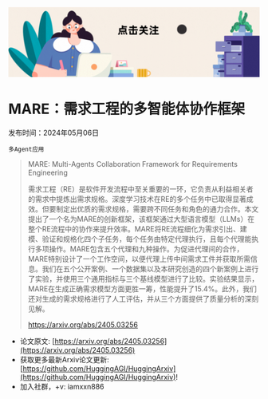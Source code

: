 ![](https://raw.githubusercontent.com/HuggingAGI/HuggingArxiv/main/imgs/follow2.gif)
# MARE：需求工程的多智能体协作框架
发布时间：2024年05月06日

`多Agent应用`
> MARE: Multi-Agents Collaboration Framework for Requirements Engineering
>
> 需求工程（RE）是软件开发流程中至关重要的一环，它负责从利益相关者的需求中提炼出需求规格。深度学习技术在RE的多个任务中已取得显著成效。但要制定出优质的需求规格，需要跨不同任务和角色的通力合作。本文提出了一个名为MARE的创新框架，该框架通过大型语言模型（LLMs）在整个RE流程中的协作来提升效率。MARE将RE流程细化为需求引出、建模、验证和规格化四个子任务，每个任务由特定代理执行，且每个代理能执行多项操作。MARE包含五个代理和九种操作。为促进代理间的合作，MARE特别设计了一个工作空间，以便代理上传中间需求工件并获取所需信息。我们在五个公开案例、一个数据集以及本研究创造的四个新案例上进行了实验，并使用三个通用指标与三个基线模型进行了比较。实验结果显示，MARE在生成正确需求模型方面更胜一筹，性能提升了15.4%。此外，我们还对生成的需求规格进行了人工评估，并从三个方面提供了质量分析的深刻见解。
>
> https://arxiv.org/abs/2405.03256



- 论文原文: [https://arxiv.org/abs/2405.03256](https://arxiv.org/abs/2405.03256)
- 获取更多最新Arxiv论文更新: [https://github.com/HuggingAGI/HuggingArxiv](https://github.com/HuggingAGI/HuggingArxiv)!
- 加入社群，+v: iamxxn886
